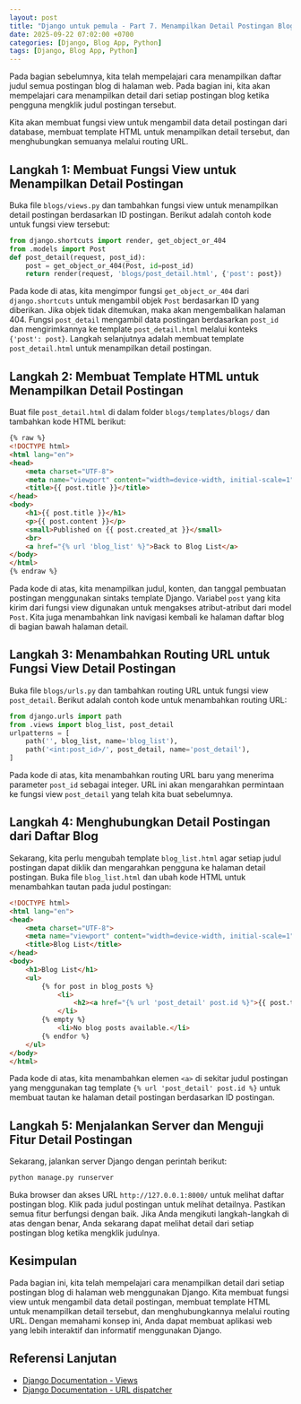 ```yaml
---
layout: post
title: "Django untuk pemula - Part 7. Menampilkan Detail Postingan Blog"
date: 2025-09-22 07:02:00 +0700
categories: [Django, Blog App, Python]
tags: [Django, Blog App, Python]
---
```


Pada bagian sebelumnya, kita telah mempelajari cara menampilkan daftar judul semua postingan blog di halaman web. Pada bagian ini, kita akan mempelajari cara menampilkan detail dari setiap postingan blog ketika pengguna mengklik judul postingan tersebut. 

Kita akan membuat fungsi view untuk mengambil data detail postingan dari database, membuat template HTML untuk menampilkan detail tersebut, dan menghubungkan semuanya melalui routing URL.

## Langkah 1: Membuat Fungsi View untuk Menampilkan Detail Postingan
Buka file `blogs/views.py` dan tambahkan fungsi view untuk menampilkan detail postingan berdasarkan ID postingan. Berikut adalah contoh kode untuk fungsi view tersebut:
```python
from django.shortcuts import render, get_object_or_404
from .models import Post
def post_detail(request, post_id):
    post = get_object_or_404(Post, id=post_id)
    return render(request, 'blogs/post_detail.html', {'post': post})
```
Pada kode di atas, kita mengimpor fungsi `get_object_or_404` dari `django.shortcuts` untuk mengambil objek `Post` berdasarkan ID yang diberikan. Jika objek tidak ditemukan, maka akan mengembalikan halaman 404. Fungsi `post_detail` mengambil data postingan berdasarkan `post_id` dan mengirimkannya ke template `post_detail.html` melalui konteks `{'post': post}`.
Langkah selanjutnya adalah membuat template `post_detail.html` untuk menampilkan detail postingan.
## Langkah 2: Membuat Template HTML untuk Menampilkan Detail Postingan
Buat file `post_detail.html` di dalam folder `blogs/templates/blogs/` dan tambahkan kode HTML berikut:
```html
{% raw %}
<!DOCTYPE html>
<html lang="en">
<head>
    <meta charset="UTF-8">
    <meta name="viewport" content="width=device-width, initial-scale=1">
    <title>{{ post.title }}</title>
</head>
<body>
    <h1>{{ post.title }}</h1>
    <p>{{ post.content }}</p>
    <small>Published on {{ post.created_at }}</small>
    <br>
    <a href="{% url 'blog_list' %}">Back to Blog List</a>
</body>
</html>
{% endraw %}
```
Pada kode di atas, kita menampilkan judul, konten, dan tanggal pembuatan postingan menggunakan sintaks template Django. Variabel `post` yang kita kirim dari fungsi view digunakan untuk mengakses atribut-atribut dari model `Post`. Kita juga menambahkan link navigasi kembali ke halaman daftar blog di bagian bawah halaman detail.
## Langkah 3: Menambahkan Routing URL untuk Fungsi View Detail Postingan
Buka file `blogs/urls.py` dan tambahkan routing URL untuk fungsi view `post_detail`. Berikut adalah contoh kode untuk menambahkan routing URL:
```python
from django.urls import path
from .views import blog_list, post_detail
urlpatterns = [
    path('', blog_list, name='blog_list'),
    path('<int:post_id>/', post_detail, name='post_detail'),
]
```
Pada kode di atas, kita menambahkan routing URL baru yang menerima parameter `post_id` sebagai integer. URL ini akan mengarahkan permintaan ke fungsi view `post_detail` yang telah kita buat sebelumnya.
## Langkah 4: Menghubungkan Detail Postingan dari Daftar Blog
Sekarang, kita perlu mengubah template `blog_list.html` agar setiap judul postingan dapat diklik dan mengarahkan pengguna ke halaman detail postingan. Buka file `blog_list.html` dan ubah kode HTML untuk menambahkan tautan pada judul postingan:
```html
<!DOCTYPE html>
<html lang="en">
<head>
    <meta charset="UTF-8">
    <meta name="viewport" content="width=device-width, initial-scale=1">
    <title>Blog List</title>
</head>
<body>
    <h1>Blog List</h1>
    <ul>
        {% for post in blog_posts %}
            <li>
                <h2><a href="{% url 'post_detail' post.id %}">{{ post.title }}</a></h2>
            </li>
        {% empty %}
            <li>No blog posts available.</li>
        {% endfor %}
    </ul>
</body>
</html>
```
Pada kode di atas, kita menambahkan elemen `<a>` di sekitar judul postingan yang menggunakan tag template `{% url 'post_detail' post.id %}` untuk membuat tautan ke halaman detail postingan berdasarkan ID postingan.
## Langkah 5: Menjalankan Server dan Menguji Fitur Detail Postingan
Sekarang, jalankan server Django dengan perintah berikut:
```bash
python manage.py runserver
```
Buka browser dan akses URL `http://127.0.0.1:8000/` untuk melihat daftar postingan blog. Klik pada judul postingan untuk melihat detailnya. Pastikan semua fitur berfungsi dengan baik. Jika Anda mengikuti langkah-langkah di atas dengan benar, Anda sekarang dapat melihat detail dari setiap postingan blog ketika mengklik judulnya.
## Kesimpulan
Pada bagian ini, kita telah mempelajari cara menampilkan detail dari setiap postingan blog di halaman web menggunakan Django. Kita membuat fungsi view untuk mengambil data detail postingan, membuat template HTML untuk menampilkan detail tersebut, dan menghubungkannya melalui routing URL. Dengan memahami konsep ini, Anda dapat membuat aplikasi web yang lebih interaktif dan informatif menggunakan Django.

## Referensi Lanjutan
- [Django Documentation - Views](https://docs.djangoproject.com/en/stable/topics/http/views/)
- [Django Documentation - URL dispatcher](https://docs.djangoproject.com/en/stable/topics/http/urls/)